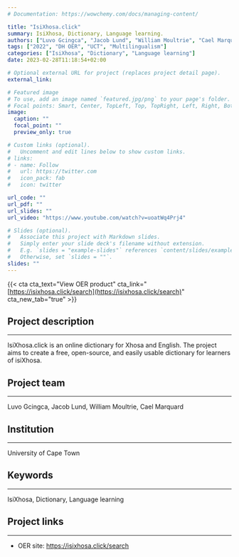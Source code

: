 ```yaml
---
# Documentation: https://wowchemy.com/docs/managing-content/

title: "IsiXhosa.click"
summary: IsiXhosa, Dictionary, Language learning.
authors: ["Luvo Gcingca", "Jacob Lund", "William Moultrie", "Cael Marquard"]
tags: ["2022", "DH OER", "UCT", "Multilingualism"]
categories: ["IsiXhosa", "Dictionary", "Language learning"]
date: 2023-02-28T11:18:54+02:00

# Optional external URL for project (replaces project detail page).
external_link: 

# Featured image
# To use, add an image named `featured.jpg/png` to your page's folder.
# Focal points: Smart, Center, TopLeft, Top, TopRight, Left, Right, BottomLeft, Bottom, BottomRight.
image:
  caption: ""
  focal_point: ""
  preview_only: true

# Custom links (optional).
#   Uncomment and edit lines below to show custom links.
# links:
# - name: Follow
#   url: https://twitter.com
#   icon_pack: fab
#   icon: twitter

url_code: ""
url_pdf: ""
url_slides: ""
url_video: "https://www.youtube.com/watch?v=uoatWq4Prj4"

# Slides (optional).
#   Associate this project with Markdown slides.
#   Simply enter your slide deck's filename without extension.
#   E.g. `slides = "example-slides"` references `content/slides/example-slides.md`.
#   Otherwise, set `slides = ""`.
slides: ""
---
```



{{< cta cta_text="View OER product" cta_link="[https://isixhosa.click/search](https://isixhosa.click/search)" cta_new_tab="true" >}}

## Project description
---

IsiXhosa.click is an online dictionary for Xhosa and English. The project aims to create a free, open-source, and easily usable dictionary for learners of isiXhosa.

## Project team
---

Luvo Gcingca, Jacob Lund, William Moultrie, Cael Marquard

## Institution
---

University of Cape Town

## Keywords
---

IsiXhosa, Dictionary, Language learning

## Project links
---

- OER site: https://isixhosa.click/search
